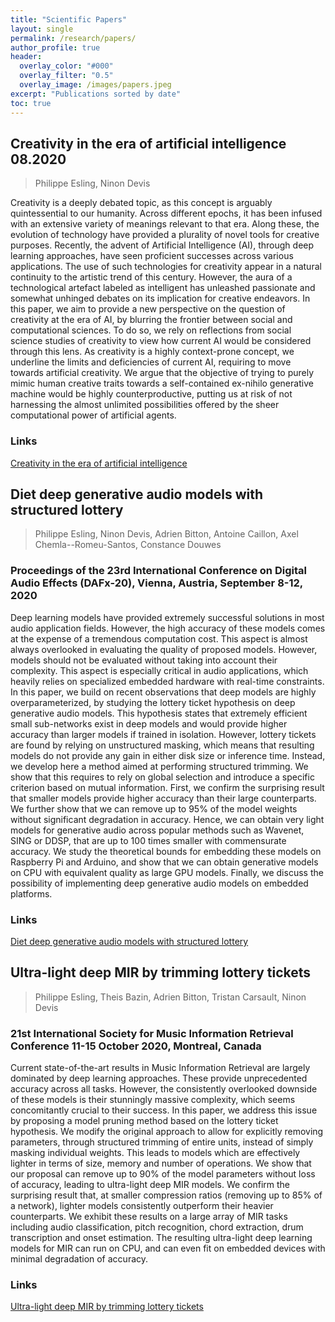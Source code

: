 ```yaml
---
title: "Scientific Papers"
layout: single
permalink: /research/papers/
author_profile: true
header:
  overlay_color: "#000"
  overlay_filter: "0.5"
  overlay_image: /images/papers.jpeg
excerpt: "Publications sorted by date"
toc: true
---
```


## Creativity in the era of artificial intelligence 08.2020

> Philippe Esling, Ninon Devis

Creativity is a deeply debated topic, as this concept is arguably quintessential to our humanity. Across different epochs, it has been infused with an extensive variety of meanings relevant to that era. Along these, the evolution of technology have provided a plurality of novel tools for creative purposes. Recently, the advent of Artificial Intelligence (AI), through deep learning approaches, have seen proficient successes across various applications. The use of such technologies for creativity appear in a natural continuity to the artistic trend of this century. However, the aura of a technological artefact labeled as intelligent has unleashed passionate and somewhat unhinged debates on its implication for creative endeavors. In this paper, we aim to provide a new perspective on the question of creativity at the era of AI, by blurring the frontier between social and computational sciences. To do so, we rely on reflections from social science studies of creativity to view how current AI would be considered through this lens. As creativity is a highly context-prone concept, we underline the limits and deficiencies of current AI, requiring to move towards artificial creativity. We argue that the objective of trying to purely mimic human creative traits towards a self-contained ex-nihilo generative machine would be highly counterproductive, putting us at risk of not harnessing the almost unlimited possibilities offered by the sheer computational power of artificial agents.

### Links

[Creativity in the era of artificial intelligence](https://arxiv.org/pdf/2008.05959.pdf)

## Diet deep generative audio models with structured lottery

> Philippe Esling, Ninon Devis, Adrien Bitton, Antoine Caillon, Axel Chemla--Romeu-Santos, Constance Douwes

###  Proceedings of the 23rd International Conference on Digital Audio Effects (DAFx-20), Vienna, Austria, September 8-12, 2020

Deep learning models have provided extremely successful solutions in most audio application fields. However, the high accuracy of these models comes at the expense of a tremendous computation cost. This aspect is almost always overlooked in evaluating the quality of proposed models. However, models should not be evaluated without taking into account their complexity. This aspect is especially critical in audio applications, which heavily relies on specialized embedded hardware with real-time constraints. In this paper, we build on recent observations that deep models are highly overparameterized, by studying the lottery ticket hypothesis on deep generative audio models. This hypothesis states that extremely efficient small sub-networks exist in deep models and would provide higher accuracy than larger models if trained in isolation. However, lottery tickets are found by relying on unstructured masking, which means that resulting models do not provide any gain in either disk size or inference time. Instead, we develop here a method aimed at performing structured trimming. We show that this requires to rely on global selection and introduce a specific criterion based on mutual information. First, we confirm the surprising result that smaller models provide higher accuracy than their large counterparts. We further show that we can remove up to 95% of the model weights without significant degradation in accuracy. Hence, we can obtain very light models for generative audio across popular methods such as Wavenet, SING or DDSP, that are up to 100 times smaller with commensurate accuracy. We study the theoretical bounds for embedding these models on Raspberry Pi and Arduino, and show that we can obtain generative models on CPU with equivalent quality as large GPU models. Finally, we discuss the possibility of implementing deep generative audio models on embedded platforms.

### Links

[Diet deep generative audio models with structured lottery](https://arxiv.org/pdf/2007.16170.pdf)

## Ultra-light deep MIR by trimming lottery tickets

> Philippe Esling, Theis Bazin, Adrien Bitton, Tristan Carsault, Ninon Devis

###  21st International Society for Music Information Retrieval Conference 11-15 October 2020, Montreal, Canada

Current state-of-the-art results in Music Information Retrieval are largely dominated by deep learning approaches. These provide unprecedented accuracy across all tasks. However, the consistently overlooked downside of these models is their stunningly massive complexity, which seems concomitantly crucial to their success. In this paper, we address this issue by proposing a model pruning method based on the lottery ticket hypothesis. We modify the original approach to allow for explicitly removing parameters, through structured trimming of entire units, instead of simply masking individual weights. This leads to models which are effectively lighter in terms of size, memory and number of operations. We show that our proposal can remove up to 90% of the model parameters without loss of accuracy, leading to ultra-light deep MIR models. We confirm the surprising result that, at smaller compression ratios (removing up to 85% of a network), lighter models consistently outperform their heavier counterparts. We exhibit these results on a large array of MIR tasks including audio classification, pitch recognition, chord extraction, drum transcription and onset estimation. The resulting ultra-light deep learning models for MIR can run on CPU, and can even fit on embedded devices with minimal degradation of accuracy.


### Links

[Ultra-light deep MIR by trimming lottery tickets](https://arxiv.org/pdf/2007.16187.pdf)
